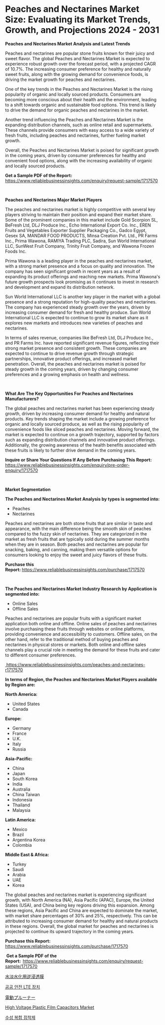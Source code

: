 <p><h1>Peaches and Nectarines Market Size: Evaluating its Market Trends, Growth, and Projections 2024 - 2031</h1></p><p><strong>Peaches and Nectarines Market Analysis and Latest Trends</strong></p>
<p><p>Peaches and nectarines are popular stone fruits known for their juicy and sweet flavor. The global Peaches and Nectarines Market is expected to experience robust growth over the forecast period, with a projected CAGR of 10.7%. The increasing consumer preference for healthy and naturally sweet fruits, along with the growing demand for convenience foods, is driving the market growth for peaches and nectarines.</p><p>One of the key trends in the Peaches and Nectarines Market is the rising popularity of organic and locally sourced products. Consumers are becoming more conscious about their health and the environment, leading to a shift towards organic and sustainable food options. This trend is likely to drive the demand for organic peaches and nectarines in the market.</p><p>Another trend influencing the Peaches and Nectarines Market is the expanding distribution channels, such as online retail and supermarkets. These channels provide consumers with easy access to a wide variety of fresh fruits, including peaches and nectarines, further fueling market growth.</p><p>Overall, the Peaches and Nectarines Market is poised for significant growth in the coming years, driven by consumer preferences for healthy and convenient food options, along with the increasing availability of organic and locally sourced products.</p></p>
<p><strong>Get a Sample PDF of the Report:&nbsp;</strong> <a href="https://www.reliablebusinessinsights.com/enquiry/request-sample/1717570">https://www.reliablebusinessinsights.com/enquiry/request-sample/1717570</a></p>
<p>&nbsp;</p>
<p><strong>Peaches and Nectarines Major Market Players</strong></p>
<p><p>The peaches and nectarines market is highly competitive with several key players striving to maintain their position and expand their market share. Some of the prominent companies in this market include Gold Scorpion SL, BeFresh Ltd, DLJ Produce Inc., Echo International Export Co. Inc., EREN Fruits and Vegetables Exporter Supplier Packaging Co., Gadco Egypt, Gesex SA, MANDAR FOOD PRODUCTS, Minsa Creation Pvt. Ltd., PR Farms Inc., Prima Wawona, RAMIYA Trading PLC, Sadira, Sun World International LLC, SunWest Fruit Company, Trinity Fruit Company, and Wawona Frozen Foods Inc.</p><p>Prima Wawona is a leading player in the peaches and nectarines market, with a strong market presence and a focus on quality and innovation. The company has seen significant growth in recent years as a result of expanding its product offerings and reaching new markets. Prima Wawona's future growth prospects look promising as it continues to invest in research and development and expand its distribution network.</p><p>Sun World International LLC is another key player in the market with a global presence and a strong reputation for high-quality peaches and nectarines. The company has experienced steady growth over the years, driven by increasing consumer demand for fresh and healthy produce. Sun World International LLC is expected to continue to grow its market share as it explores new markets and introduces new varieties of peaches and nectarines.</p><p>In terms of sales revenue, companies like BeFresh Ltd, DLJ Produce Inc., and PR Farms Inc. have reported significant revenue figures, reflecting their strong market presence and consistent growth. These companies are expected to continue to drive revenue growth through strategic partnerships, innovative product offerings, and increased market penetration. Overall, the peaches and nectarines market is poised for steady growth in the coming years, driven by changing consumer preferences and a growing emphasis on health and wellness.</p></p>
<p>&nbsp;</p>
<p><strong>What Are The Key Opportunities For Peaches and Nectarines Manufacturers?</strong></p>
<p><p>The global peaches and nectarines market has been experiencing steady growth, driven by increasing consumer demand for healthy and natural products. Key trends shaping the market include a growing preference for organic and locally sourced produce, as well as the rising popularity of convenience foods like sliced peaches and nectarines. Moving forward, the market is expected to continue on a growth trajectory, supported by factors such as expanding distribution channels and innovative product offerings. Additionally, the growing awareness of the health benefits associated with these fruits is likely to further drive demand in the coming years.</p></p>
<p><strong>Inquire or Share Your Questions If Any Before Purchasing This Report:</strong> <a href="https://www.reliablebusinessinsights.com/enquiry/pre-order-enquiry/1717570">https://www.reliablebusinessinsights.com/enquiry/pre-order-enquiry/1717570</a></p>
<p>&nbsp;</p>
<p><strong>Market Segmentation</strong></p>
<p><strong>The Peaches and Nectarines Market Analysis by types is segmented into:</strong></p>
<p><ul><li>Peaches</li><li>Nectarines</li></ul></p>
<p><p>Peaches and nectarines are both stone fruits that are similar in taste and appearance, with the main difference being the smooth skin of peaches compared to the fuzzy skin of nectarines. They are categorized in the market as fresh fruits that are typically sold during the summer months when they are in season. Both peaches and nectarines are popular for snacking, baking, and canning, making them versatile options for consumers looking to enjoy the sweet and juicy flavors of these fruits.</p></p>
<p><strong>Purchase this Report:&nbsp;</strong><a href="https://www.reliablebusinessinsights.com/purchase/1717570">https://www.reliablebusinessinsights.com/purchase/1717570</a></p>
<p>&nbsp;</p>
<p><strong>The Peaches and Nectarines Market Industry Research by Application is segmented into:</strong></p>
<p><ul><li>Online Sales</li><li>Offline Sales</li></ul></p>
<p><p>Peaches and nectarines are popular fruits with a significant market application both online and offline. Online sales of peaches and nectarines involve purchasing these fruits through websites or online platforms, providing convenience and accessibility to customers. Offline sales, on the other hand, refer to the traditional method of buying peaches and nectarines in physical stores or markets. Both online and offline sales channels play a crucial role in meeting the demand for these fruits and cater to different consumer preferences.</p></p>
<p><a href="https://www.reliablebusinessinsights.com/peaches-and-nectarines-r1717570">&nbsp;https://www.reliablebusinessinsights.com/peaches-and-nectarines-r1717570</a></p>
<p><strong>In terms of Region, the Peaches and Nectarines Market Players available by Region are:</strong></p>
<p>
    <p> <strong> North America: </strong>
        <ul>
            <li>United States</li>
            <li>Canada</li>
        </ul>
        </p> 
    <p> <strong> Europe: </strong>
        <ul>
            <li>Germany</li>
            <li>France</li>
            <li>U.K.</li>
            <li>Italy</li>
            <li>Russia</li>
        </ul>
        </p> 
    <p> <strong> Asia-Pacific: </strong>
        <ul>
            <li>China</li>
            <li>Japan</li>
            <li>South Korea</li>
            <li>India</li>
            <li>Australia</li>
            <li>China Taiwan</li>
            <li>Indonesia</li>
            <li>Thailand</li>
            <li>Malaysia</li>
        </ul>
        </p> 
    <p> <strong> Latin America: </strong>
        <ul>
            <li>Mexico</li>
            <li>Brazil</li>
            <li>Argentina Korea</li>
            <li>Colombia</li>
        </ul>
        </p> 
    <p> <strong> Middle East & Africa: </strong>
        <ul>
            <li>Turkey</li>
            <li>Saudi</li>
            <li>Arabia</li>
            <li>UAE</li>
            <li>Korea</li>
        </ul>
    </p>
    </p>
<p><p>The global peaches and nectarines market is experiencing significant growth, with North America (NA), Asia Pacific (APAC), Europe, the United States (USA), and China being key regions driving this expansion. Among these regions, Asia Pacific and China are expected to dominate the market, with market share percentages of 30% and 25%, respectively. This can be attributed to increasing consumer demand for healthy and natural products in these regions. Overall, the global market for peaches and nectarines is projected to continue its upward trajectory in the coming years.</p></p>
<p><strong>Purchase this Report: </strong><a href="https://www.reliablebusinessinsights.com/purchase/1717570">https://www.reliablebusinessinsights.com/purchase/1717570</a></p>
<p>&nbsp;<strong>Get a Sample PDF of the Report:&nbsp;&nbsp;</strong><a href="https://www.reliablebusinessinsights.com/enquiry/request-sample/1717570">https://www.reliablebusinessinsights.com/enquiry/request-sample/1717570</a></p>
<p><strong></strong></p>
<p><p><a href="https://github.com/RaeJenkins1952/Market-Research-Report-List-1/blob/main/4606060150232.md">水淡水化用逆浸透膜</a></p><p><a href="https://medium.com/@hermanokutneva7878567/%EA%B8%80%EB%A1%9C%EB%B2%8C-%EA%B3%B5%EA%B3%B5-%EC%95%88%EC%A0%84-lte-%EB%94%94%EB%B0%94%EC%9D%B4%EC%8A%A4-%EC%8B%9C%EC%9E%A5-%EB%B6%80%EB%AC%B8-%EC%9C%A0%ED%98%95-%EC%9D%91%EC%9A%A9-%EC%8B%9C%EC%9E%A5-%EC%B0%B8%EA%B0%80%EC%9E%90-%EC%A0%84%EB%9E%B5-%EC%A7%80%EC%97%AD%EB%B3%84-%EC%84%B1%EC%9E%A5-%EC%A0%84%EB%A7%9D-%EB%B0%8F-%EB%AF%B8%EB%9E%98-%EC%A0%84%EB%A7%9D-2024-2031-7d9380e0b9b7">공공 안전 LTE 장치</a></p><p><a href="https://github.com/TysonKub/Market-Research-Report-List-1/blob/main/4381313150233.md">電動プルーナー</a></p><p><a href="https://github.com/riwar777/Market-Research-Report-List-1/blob/main/high-voltage-plastic-film-capacitors-market.md">High Voltage Plastic Film Capacitors Market</a></p><p><a href="https://medium.com/@jennyflatoue92024/%EC%88%98%EC%84%B1-%EB%B3%B5%ED%95%A9-%EC%A0%91%EC%B0%A9%EC%A0%9C-%EC%8B%9C%EC%9E%A5-%EB%B3%B4%EA%B3%A0%EC%84%9C-%EC%A0%9C%ED%92%88-%EC%9C%A0%ED%98%95-%EC%95%84%ED%81%AC%EB%A6%B4-%EA%B3%A0%EB%AC%B4-%EC%97%90%EB%A9%80%EC%A0%BC-pae-%ED%8F%B4%EB%A6%AC-%EB%B9%84%EB%8B%90-%EC%95%84%EC%84%B8%ED%85%8C%EC%9D%B4%ED%8A%B8-pva-%EC%97%90%EB%A9%80%EC%A0%BC-%EB%B9%84%EB%8B%90-%EC%95%84%EC%84%B8%ED%85%8C%EC%9D%B4%ED%8A%B8-%EC%97%90%ED%8B%B8%EB%A0%8C-vae-%EC%97%90%EB%A9%80%EC%A0%BC-%EC%8A%A4%ED%8B%B0%EB%A0%8C-%EB%B6%80%ED%83%80%EB%94%94%EC%97%94-d65bc1b349ff">수성 복합 접착제</a></p></p>